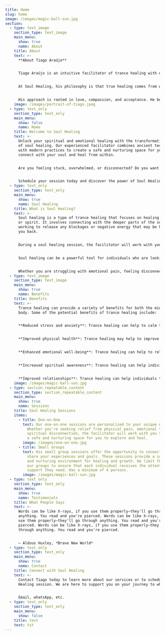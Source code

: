 ```yaml
---
title: Home
slug: home
image: /images/magic-ball-sun.jpg
section:
  - type: text_image
    section_type: text_image
    main_menu:
      show: true
      name: About
    title: About
    text: >-
      **About Tiago Araújo**


      Tiago Araújo is an intuitive facilitator of trance healing with experience in the healing. He have studied with renowned teachers and healers from around the world and have developed a unique approach to trance healing that combines traditional wisdom with contemporary techniques.


      At Soul Healing, his philosophy is that true healing comes from within. Thes facilitator works with individuals to help them unlock their inner wisdom, connect with their soul, and cultivate a deep sense of inner peace and joy.


      His approach is rooted in love, compassion, and acceptance. He believe that everyone has the power to heal themselves and that he is simply here to facilitate and support you on your journey.
    image: /images/portrait-of-tiago.jpeg
  - type: text_only
    section_type: text_only
    main_menu:
      show: false
      name: Home
    title: Welcome to Soul Healing
    text: >-
      Unlock your spiritual and emotional healing with the transformative power
      of soul healing. Our experienced facilitator combines ancient techniques
      with modern practices to create a safe and nurturing space for you to
      connect with your soul and heal from within.


      Are you feeling stuck, overwhelmed, or disconnected? Do you want to experience deep inner peace, clarity, and joy? Then, Soul Healing is for you. Whether you're looking for one-on-one sessions or small group sessions, he is here to support you on your journey to wholeness.


      Schedule your session today and discover the power of Soul Healing.
  - type: text_only
    section_type: text_only
    main_menu:
      show: true
      name: Soul Healing
    title: What is Soul Healing?
    text: >-
      Soul healing is a type of trance healing that focuses on healing the soul
      or spirit. It involves connecting with the deeper parts of the self and
      working to release any blockages or negative energy that may be holding
      you back.


      During a soul healing session, the facilitator will work with you to help you connect with your higher self and gain a deeper understanding of your spiritual journey. Through guided meditation and visualization, you will be able to explore your inner landscape and work towards releasing any negative emotions or beliefs that may be weighing you down.


      Soul healing can be a powerful tool for individuals who are looking to deepen their spiritual practice or gain a greater understanding of their purpose in life. It can help you to connect with your true self and live a more authentic and fulfilling life.


      Whether you are struggling with emotional pain, feeling disconnected from your spirituality, or simply looking for a way to deepen your understanding of yourself and the world around you, soul healing can help. It is a safe and supportive space where you can explore your inner world and work towards healing and transformation.
  - type: text_image
    section_type: text_image
    main_menu:
      show: true
      name: Benefits
    title: Benefits
    text: >-
      Trance healing can provide a variety of benefits for both the mind and
      body. Some of the potential benefits of trance healing include:


      **Reduced stress and anxiety**: Trance healing can help to calm the mind and reduce feelings of stress and anxiety. This can lead to a greater sense of relaxation and inner peace.


      **Improved physical health**: Trance healing may help to improve physical health by reducing pain and inflammation in the body. It may also help to boost the immune system and improve overall energy levels.


      **Enhanced emotional well-being**: Trance healing can help to release emotional blockages and promote a greater sense of emotional well-being. It can help individuals to feel more connected to their emotions and develop a deeper understanding of themselves.


      **Increased spiritual awareness**: Trance healing can help individuals to connect with their spirituality and gain a deeper understanding of their place in the universe. It can promote feelings of interconnectedness and oneness with all beings.


      **Improved relationships**: Trance healing can help individuals to develop a greater sense of empathy and understanding towards others, leading to improved relationships and communication.
    image: /images/magic-ball-sun.jpg
  - type: section_repeatable_content
    section_type: section_repeatable_content
    main_menu:
      show: true
      name: Sessions
    title: Soul Healing Sessions
    items:
      - title: One-on-One
        text: Our one-on-one sessions are personalized to your unique needs and goals.
          Whether you're seeking relief from physical pain, emotional trauma, or
          spiritual disconnection, the facilitator will work with you to create
          a safe and nurturing space for you to explore and heal.
        image: /images/one-on-one.jpg
      - title: Small Groups
        text: His small group sessions offer the opportunity to connect with others who
          share your experiences and goals. These sessions provide a supportive
          and nurturing environment for healing and growth. He limit the size of
          our groups to ensure that each individual receives the attention and
          support they need. Has a minimum of 4 persons.
        image: /images/magic-ball-sun.jpg
  - type: text_only
    section_type: text_only
    main_menu:
      show: true
      name: Testimonials
    title: What People Says
    text: >-
      Words can be like X-rays, if you use them properly—they'll go through
      anything. You read and you're pierced. Words can be like X-rays, if you
      use them properly—they'll go through anything. You read and you're
      pierced. Words can be like X-rays, if you use them properly—they'll go
      through anything. You read and you're pierced.


      — Aldous Huxley, *Brave New World*
  - type: text_only
    section_type: text_only
    main_menu:
      show: true
      name: Contact
    title: Connect with Soul Healing
    text: >-
      Contact Tiago today to learn more about our services or to schedule a Soul
      Healing session. We are here to support you on your journey to wholeness.


      Email, whatsApp, etc.
  - type: text_only
    section_type: text_only
    main_menu:
      show: false
    title: test
    text: tst
---
```

